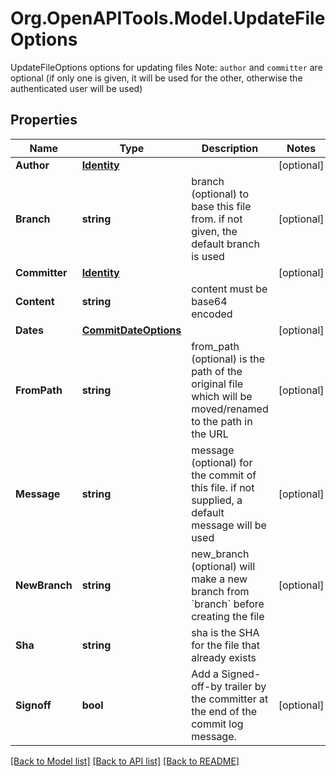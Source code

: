 # Org.OpenAPITools.Model.UpdateFileOptions
UpdateFileOptions options for updating files Note: `author` and `committer` are optional (if only one is given, it will be used for the other, otherwise the authenticated user will be used)

## Properties

Name | Type | Description | Notes
------------ | ------------- | ------------- | -------------
**Author** | [**Identity**](Identity.md) |  | [optional] 
**Branch** | **string** | branch (optional) to base this file from. if not given, the default branch is used | [optional] 
**Committer** | [**Identity**](Identity.md) |  | [optional] 
**Content** | **string** | content must be base64 encoded | 
**Dates** | [**CommitDateOptions**](CommitDateOptions.md) |  | [optional] 
**FromPath** | **string** | from_path (optional) is the path of the original file which will be moved/renamed to the path in the URL | [optional] 
**Message** | **string** | message (optional) for the commit of this file. if not supplied, a default message will be used | [optional] 
**NewBranch** | **string** | new_branch (optional) will make a new branch from &#x60;branch&#x60; before creating the file | [optional] 
**Sha** | **string** | sha is the SHA for the file that already exists | 
**Signoff** | **bool** | Add a Signed-off-by trailer by the committer at the end of the commit log message. | [optional] 

[[Back to Model list]](../README.md#documentation-for-models) [[Back to API list]](../README.md#documentation-for-api-endpoints) [[Back to README]](../README.md)

